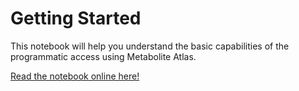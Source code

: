  
 <h1>Getting Started</h1>

 <p>This notebook will help you understand the basic capabilities of the programmatic access using Metabolite Atlas.</p>

 [Read the notebook online here!](http://nbviewer.ipython.org/github/benbowen/metatlas/blob/master/Chapter1/Is_My_Data_Good.ipynb)